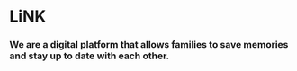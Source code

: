 # LiNK
### We are a digital platform that allows families to save memories and stay up to date with each other.
